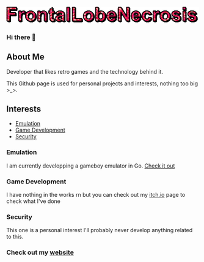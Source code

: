 
![image info](./assets/text.gif)

### Hi there 👋

## About Me

<html>
<body>
  <p>
  Developer that likes retro games and the technology behind it. 
  
  This Github page is used for personal projects and interests, nothing too big >_>.
  </p>

  <h2>Interests</h2>
    <ul>
      <li><a href="#emulation">Emulation</a></li>
      <li><a href="#games">Game Development</a></li>
      <li><a href="#security">Security</a></li>
    </ul>
    <h3 id="emulation">Emulation</h3>
      <p>
        I am currently developping a gameboy emulator in Go. <a href="https://github.com/FrontalLobeNecrosis/FLNGB" target="_blank">Check it out</a>
      </p>
    <h3 id="games">Game Development</h3>
      <p>
        I have nothing in the works rn but you can check out my <a href="https://itch.io/profile/frontallobenecrosis" target="_blank">itch.io</a> page to check what I've done
      </p>
    <h3 id="security">Security</h3>
      <p>This one is a personal interest I'll probably never develop anything related to this.</p>
    <h3>Check out my <a href="https://frontallobenecrosis.github.io" target="_blank" >website</a></h3>

</body>
</html>
<!--
**FrontalLobeNecrosis/FrontalLobeNecrosis** is a ✨ _special_ ✨ repository because its `README.md` (this file) appears on your GitHub profile.

Here are some ideas to get you started:

- 🔭 I’m currently working on ...
- 🌱 I’m currently learning ...
- 👯 I’m looking to collaborate on ...
- 🤔 I’m looking for help with ...
- 💬 Ask me about ...
- 📫 How to reach me: ...
- 😄 Pronouns: ...
- ⚡ Fun fact: ...
-->
